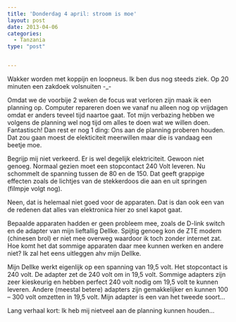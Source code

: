```yaml
---
title: 'Donderdag 4 april: stroom is moe'
layout: post
date: 2013-04-06
categories:
  - Tanzania
type: "post"


---
```

Wakker worden met koppijn en loopneus. Ik ben dus nog steeds ziek. Op 20 minuten een zakdoek volsnuiten -_-

Omdat we de voorbije 2 weken de focus wat verloren zijn maak ik een planning op. Computer repareren doen we vanaf nu alleen nog op vrijdagen omdat er anders teveel tijd naartoe gaat. Tot mijn verbazing hebben we volgens de planning wel nog tijd om alles te doen wat we willen doen. Fantastisch! Dan rest er nog 1 ding: Ons aan de planning proberen houden. Dat zou gaan moest de elekticiteit meerwillen maar die is vandaag een beetje moe.

Begrijp mij niet verkeerd. Er is wel degelijk elektriciteit. Gewoon niet genoeg. Normaal gezien moet een stopcontact 240 Volt leveren. Nu schommelt de spanning tussen de 80 en de 150. Dat geeft grappige effecten zoals de lichtjes van de stekkerdoos die aan en uit springen (filmpje volgt nog).
  
Neen, dat is helemaal niet goed voor de apparaten. Dat is dan ook een van de redenen dat alles van elektronica hier zo snel kapot gaat.

Bepaalde apparaten hadden er geen probleem mee, zoals de D-link switch en de adapter van mijn lieftallig Dellke. Spijtig genoeg kon de ZTE modem (chinesen brol) er niet mee overweg waardoor ik toch zonder internet zat. Hoe komt het dat sommige apparaten daar mee kunnen werken en andere niet? Ik zal het eens uitleggen ahv mijn Dellke.

Mijn Dellke werkt eigenlijk op een spanning van 19,5 volt. Het stopcontact is 240 volt. De adapter zet de 240 volt om in 19,5 volt. Sommige adapters zijn zeer kieskeurig en hebben perfect 240 volt nodig om 19,5 volt te kunnen leveren. Andere (meestal betere) adapters zijn gemakkelijker en kunnen 100 &#8211; 300 volt omzetten in 19,5 volt. Mijn adapter is een van het tweede soort&#8230;

Lang verhaal kort: Ik heb mij nietveel aan de planning kunnen houden&#8230;
